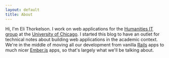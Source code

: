 ```yaml
---
layout: default
title: About
---
```


Hi, I'm Eli Thorkelson. I work on web applications for the [Humanities IT group](http://humanitiescomputing.uchicago.edu/) at the [University of Chicago](http://www.uchicago.edu/). I started this blog to have an outlet for technical notes about building web applications in the academic context. We're in the middle of moving all our development from vanilla [Rails](http://www.rubyonrails.org/) apps to much nicer [Ember.js](http://emberjs.com/) apps, so that's largely what we'll be talking about.